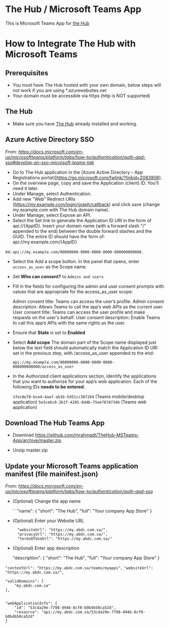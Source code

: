 # The Hub / Microsoft Teams App

This is Microsoft Teams App for [the Hub](https://github.com/mrahmadt/The-Hub)


# How to Integrate The Hub with Microsoft Teams

## Prerequisites

- You must have The Hub hosted with your own domain, below steps will not work if you are using *.azurewebsites.net
- Your domain must be accessible via https (http is NOT supported)
 

## The Hub

- Make sure you have [The Hub](https://github.com/mrahmadt/The-Hub) already installed and working.


## Azure Active Directory SSO

*From: https://docs.microsoft.com/en-us/microsoftteams/platform/tabs/how-to/authentication/auth-aad-sso#develop-an-sso-microsoft-teams-tab*

- Go to The Hub application in the (Azure Active Directory – App Registrations portal)[https://go.microsoft.com/fwlink/?linkid=2083908].
- On the overview page, copy and save the Application (client) ID. You’ll need it later.
- Under Manage, select Authentication.
- Add new "Web" Redirect URIs (https://my.example.com/login/graph/callback) and click save (change my.example.com with The Hub domain name).
- Under Manage, select Expose an API.
- Select the Set link to generate the Application ID URI in the form of api://{AppID}. Insert your domain name (with a forward slash "/" appended to the end) between the double forward slashes and the GUID. The entire ID should have the form of: api://my.example.com/{AppID} 

ex: `api://my.example.com/00000000-0000-0000-0000-000000000000.`

- Select the Add a scope button. In the panel that opens, enter `access_as_user` as the Scope name.
- Set **Who can consent?** to `Admins and users`
- Fill in the fields for configuring the admin and user consent prompts with values that are appropriate for the access_as_user scope:

    Admin consent title: Teams can access the user’s profile.
    Admin consent description: Allows Teams to call the app’s web APIs as the current user.
    User consent title: Teams can access the user profile and make requests on the user's behalf.
    User consent description: Enable Teams to call this app’s APIs with the same rights as the user.

- Ensure that **State** is set to **Enabled**
- Select **Add scope**
    The domain part of the Scope name displayed just below the text field should automatically match the Application ID URI set in the previous step, with /access_as_user appended to the end:
    
    `api://my.example.com/00000000-0000-0000-0000-000000000000/access_as_user`

- In the Authorized client applications section, identify the applications that you want to authorize for your app’s web application. Each of the following IDs **needs to be entered**:

    `1fec8e78-bce4-4aaf-ab1b-5451cc387264` (Teams mobile/desktop application)
    `5e3ce6c0-2b1f-4285-8d4b-75ee78787346` (Teams web application)


## Download The Hub Teams App

- Download https://github.com/mrahmadt/TheHub-MSTeams-App/archive/master.zip

- Unzip master.zip 


## Update your Microsoft Teams application manifest (file mainifest.json)

*From: https://docs.microsoft.com/en-us/microsoftteams/platform/tabs/how-to/authentication/auth-aad-sso*


- (Optional) Change the app name 

    ``
    "name": {
        "short": "The Hub",
        "full": "Your company App Store"
    }


- (Optional) Enter your Website URL

        "websiteUrl": "https://my.abdc.com.sa/",
        "privacyUrl": "https://my.abdc.com.sa/",
        "termsOfUseUrl": "https://my.abdc.com.sa/"

- (Optional) Enter app description

    "description": {
        "short": "The Hub",
        "full": "Your company App Store"
    }


`"contentUrl": "https://my.abdc.com.sa/teams/myapps",`
`"websiteUrl": "https://my.abdc.com.sa/",`


    "validDomains": [
        "my.abdc.com.sa"
    ],


    "webApplicationInfo": {
        "id": "53cda29e-7798-494b-8cf0-b0b4b50ca52d",
        "resource": "api://my.abdc.com.sa/53cda29e-7798-494b-8cf0-b0b4b50ca52d"
    }

